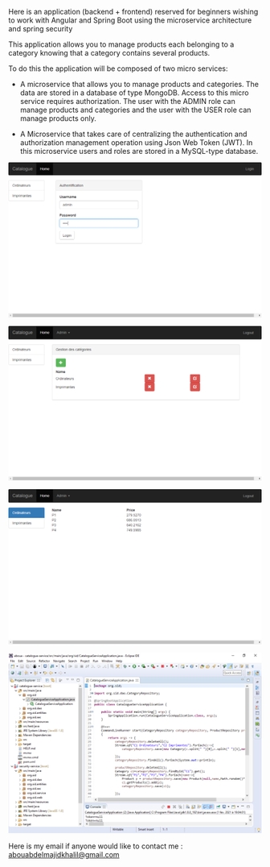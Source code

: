Here is an application (backend + frontend) reserved for beginners wishing to work with Angular and Spring Boot using the microservice architecture and spring security 

This application allows you to manage products each belonging to a category knowing that a category contains several products.

To do this the application will be composed of two micro services:

- A microservice that allows you to manage products and categories. The data are stored in a database of type MongoDB. Access to this micro service requires authorization. The user with the ADMIN role can manage products and categories and the user with the USER role can manage products only.

- A Microservice that takes care of centralizing the authentication and authorization management operation using Json Web Token (JWT). In this microservice users and roles are stored in a MySQL-type database.

<p align="center">
  <img src="/0.png">
</p>
<p align="center">
  <img src="/1.png">
</p>
<p align="center">
  <img src="/2.png">
</p>
<p align="center">
  <img src="/3.png">
</p>

Here is my email if anyone would like to contact me : abouabdelmajidkhalil@gmail.com

